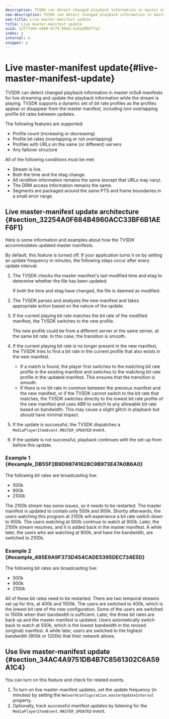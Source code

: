 ```yaml
---
description: TVSDK can detect changed playback information in master m3u8 manifests for live streaming and update the playback information while the stream is playing. TVSDK supports a dynamic set of bit rate profiles as the profiles appear or disappear from the master manifest, including non-overlapping profile bit rates between updates.
seo-description: TVSDK can detect changed playback information in master m3u8 manifests for live streaming and update the playback information while the stream is playing. TVSDK supports a dynamic set of bit rate profiles as the profiles appear or disappear from the master manifest, including non-overlapping profile bit rates between updates.
seo-title: Live master-manifest update
title: Live master-manifest update
uuid: 12f77a04-e498-4c74-99a8-2a4a2002ffa2
index: y
internal: n
snippet: y
---
```


# Live master-manifest update{#live-master-manifest-update}

TVSDK can detect changed playback information in master m3u8 manifests for live streaming and update the playback information while the stream is playing. TVSDK supports a dynamic set of bit rate profiles as the profiles appear or disappear from the master manifest, including non-overlapping profile bit rates between updates.

The following features are supported:

* Profile count (increasing or decreasing) 
* Profile bit rates (overlapping or not overlapping) 
* Profiles with URLs on the same (or different) servers 
* Any failover structure

All of the following conditions must be met:

* Stream is live. 
* Both the time and the etag change. 
* All rendition information remains the same (except that URLs may vary). 
* The DRM access information remains the same. 
* Segments are packaged around the same PTS and frame boundaries in a small error range.

## Live master-manifest update architecture {#section_32254A0F684B4960ACC33BF6B1AEF6F1}

Here is some information and examples about how the TVSDK accommodates updated master manifests.

By default, this feature is turned off. If your application turns it on by setting an update frequency in minutes, the following steps occur after every update interval:

1. The TVSDK checks the master manifest's last modified time and etag to determine whether the file has been updated.

   If both the time and etag have changed, the file is deemed as modified. 
1. The TVSDK parses and analyzes the new manifest and takes appropriate action based on the nature of the update. 
1. If the current playing bit rate matches the bit rate of the modified manifest, the TVSDK switches to the new profile.

   The new profile could be from a different server or the same server, at the same bit rate. In this case, the transition is smooth. 
1. If the current playing bit rate is no longer present in the new manifest, the TVSDK tries to find a bit rate in the current profile that also exists in the new manifest.

    * If a match is found, the player first switches to the matching bit rate profile in the existing manifest and switches to the matching bit rate profile in the updated manifest. This ensures that the transition is smooth. 
    * If there is no bit rate in common between the previous manifest and the new manifest, or if the TVSDK cannot switch to the bit rate that matches, the TVSDK switches directly to the lowest bit rate profile of the new manifest and uses ABR to switch to any allowable bit rate based on bandwidth. This may cause a slight glitch in playback but should have minimal impact.

1. If the update is successful, the TVSDK dispatches a `MediaPlayerItemEvent.MASTER_UPDATED` event. 
1. If the update is not successful, playback continues with the set-up from before this update.

### Example 1 {#example_DB55F2B9D98741628C9B973E47A0B6A0}

The following bit rates are broadcasting live:

* 500k 
* 900k 
* 2100k

The 2100k stream has some issues, so it needs to be restarted. The master manifest is updated to contain only 500k and 900k. Shortly afterwards, the users watching this program at 2100k will experience a bit rate switch down to 900k. The users watching at 900k continue to watch at 900k. Later, the 2100k stream resumes, and it is added back in the master manifest. A while later, the users who are watching at 900k, and have the bandwidth, are switched to 2100k.

### Example 2 {#example_485E9A9F373D454CADE5395DEC734E5D}

The following bit rates are broadcasting live:

* 500k 
* 900k 
* 2100k

All of these bit rates need to be restarted. There are two temporal streams set up for this, at 400k and 1500k. The users are switched to 400k, which is the lowest bit rate of the new configuration. Some of the users are switched to 1500k when their bandwidth is sufficient. Later, the three bit rates are back up and the master manifest is updated. Users automatically switch back to watch at 500k, which is the lowest bandwidth in the revised (original) manifest. A while later, users are switched to the highest bandwidth (900k or 1200k) that their network allows.

## Use live master-manifest update {#section_34AC4A9751DB4B7C8561302C6A59A1C4}

You can turn on this feature and check for related events.

1. To turn on live master-manifest updates, set the update frequency (in minutes) by setting the `NetworkConfiguration.masterUpdateInterval` property. 
1. Optionally, track successful manifest updates by listening for the `MediaPlayerItemEvent.MASTER_UPDATED` event.

